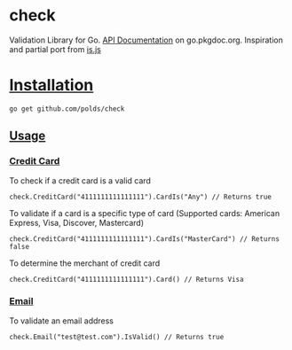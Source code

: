 # check

Validation Library for Go. [API Documentation](http://godoc.org/github.com/polds/check) on go.pkgdoc.org. Inspiration and partial port from [is.js](https://github.com/rthor/isjs)

# [Installation](https://github.com/polds/check#installation)

```
go get github.com/polds/check
```

## [Usage](https://github.com/polds/check#usage)

### [Credit Card](https://github.com/polds/check#credit-card)

To check if a credit card is a valid card

```golang
check.CreditCard("4111111111111111").CardIs("Any") // Returns true
```

To validate if a card is a specific type of card (Supported cards: American Express, Visa, Discover, Mastercard)

```golang
check.CreditCard("4111111111111111").CardIs("MasterCard") // Returns false
```

To determine the merchant of credit card

```golang
check.CreditCard("4111111111111111").Card() // Returns Visa
```

### [Email](https://github.com/polds/check#email)

To validate an email address

```golang
check.Email("test@test.com").IsValid() // Returns true
```